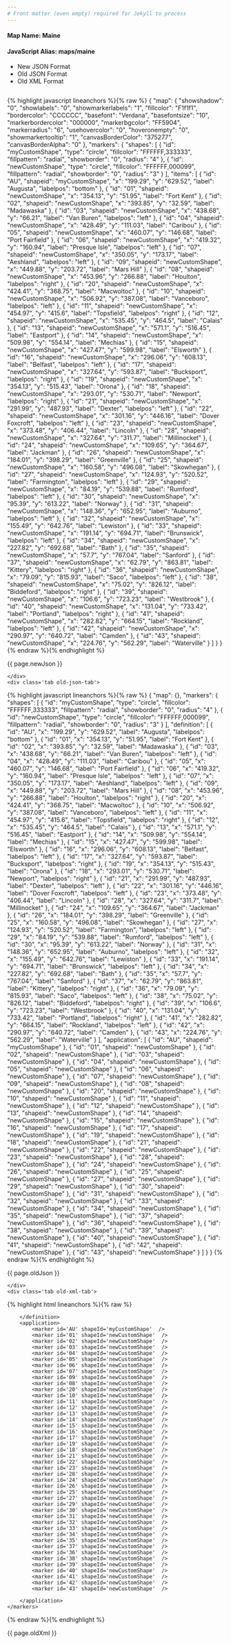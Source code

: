 ```yaml
---
# Front matter (even empty) required for Jekyll to process
---
```


#### Map Name: Maine

#### JavaScript Alias: maps/maine


<ul class='code-tabs'>
    <li class='active'>
        <a data-toggle='new-json'>New JSON Format</a>
    </li>
    <li>
        <a data-toggle='old-json'>Old JSON Format</a>
    </li>
    <li>
        <a data-toggle='old-xml'>Old XML Format</a>
    </li>
</ul>
<div class='tab-content'>
    <pre class='plain-code'></pre>
    <div class='tab new-json-tab active'>
{% highlight javascript lineanchors %}{% raw %}
{
    "map": {
        "showshadow": "0",
        "showlabels": "0",
        "showmarkerlabels": "1",
        "fillcolor": "F1f1f1",
        "bordercolor": "CCCCCC",
        "basefont": "Verdana",
        "basefontsize": "10",
        "markerbordercolor": "000000",
        "markerbgcolor": "FF5904",
        "markerradius": "6",
        "usehovercolor": "0",
        "hoveronempty": "0",
        "showmarkertooltip": "1",
        "canvasBorderColor": "375277",
        "canvasBorderAlpha": "0"
    },
    "markers": {
        "shapes": [
            {
                "id": "myCustomShape",
                "type": "circle",
                "fillcolor": "FFFFFF,333333",
                "fillpattern": "radial",
                "showborder": "0",
                "radius": "4"
            },
            {
                "id": "newCustomShape",
                "type": "circle",
                "fillcolor": "FFFFFF,000099",
                "fillpattern": "radial",
                "showborder": "0",
                "radius": "3"
            }
        ],
        "items": [
            {
                "id": "AU",
                "shapeid": "myCustomShape",
                "x": "199.29",
                "y": "629.52",
                "label": "Augusta",
                "labelpos": "bottom"
            },
            {
                "id": "01",
                "shapeid": "newCustomShape",
                "x": "354.13",
                "y": "51.95",
                "label": "Fort Kent"
            },
            {
                "id": "02",
                "shapeid": "newCustomShape",
                "x": "393.85",
                "y": "32.59",
                "label": "Madawaska"
            },
            {
                "id": "03",
                "shapeid": "newCustomShape",
                "x": "438.68",
                "y": "66.21",
                "label": "Van Buren",
                "labelpos": "left"
            },
            {
                "id": "04",
                "shapeid": "newCustomShape",
                "x": "428.49",
                "y": "111.03",
                "label": "Caribou"
            },
            {
                "id": "05",
                "shapeid": "newCustomShape",
                "x": "460.07",
                "y": "146.68",
                "label": "Port Fairfield"
            },
            {
                "id": "06",
                "shapeid": "newCustomShape",
                "x": "419.32",
                "y": "160.94",
                "label": "Presque Isle",
                "labelpos": "left"
            },
            {
                "id": "07",
                "shapeid": "newCustomShape",
                "x": "350.05",
                "y": "173.17",
                "label": "Aeshland",
                "labelpos": "left"
            },
            {
                "id": "09",
                "shapeid": "newCustomShape",
                "x": "449.88",
                "y": "203.72",
                "label": "Mars Hill"
            },
            {
                "id": "08",
                "shapeid": "newCustomShape",
                "x": "453.96",
                "y": "266.88",
                "label": "Houlton",
                "labelpos": "right"
            },
            {
                "id": "20",
                "shapeid": "newCustomShape",
                "x": "424.41",
                "y": "368.75",
                "label": "Macwoltoc"
            },
            {
                "id": "10",
                "shapeid": "newCustomShape",
                "x": "506.92",
                "y": "387.08",
                "label": "Vanceboro",
                "labelpos": "left"
            },
            {
                "id": "11",
                "shapeid": "newCustomShape",
                "x": "454.97",
                "y": "415.6",
                "label": "Topsfield",
                "labelpos": "right"
            },
            {
                "id": "12",
                "shapeid": "newCustomShape",
                "x": "535.45",
                "y": "464.5",
                "label": "Calais"
            },
            {
                "id": "13",
                "shapeid": "newCustomShape",
                "x": "571.1",
                "y": "516.45",
                "label": "Eastport"
            },
            {
                "id": "14",
                "shapeid": "newCustomShape",
                "x": "509.98",
                "y": "554.14",
                "label": "Mechias"
            },
            {
                "id": "15",
                "shapeid": "newCustomShape",
                "x": "427.47",
                "y": "599.98",
                "label": "Elsworth"
            },
            {
                "id": "16",
                "shapeid": "newCustomShape",
                "x": "296.06",
                "y": "608.13",
                "label": "Belfast",
                "labelpos": "left"
            },
            {
                "id": "17",
                "shapeid": "newCustomShape",
                "x": "327.64",
                "y": "593.87",
                "label": "Bucksport",
                "labelpos": "right"
            },
            {
                "id": "19",
                "shapeid": "newCustomShape",
                "x": "354.13",
                "y": "515.43",
                "label": "Orona"
            },
            {
                "id": "18",
                "shapeid": "newCustomShape",
                "x": "293.01",
                "y": "530.71",
                "label": "Newport",
                "labelpos": "right"
            },
            {
                "id": "21",
                "shapeid": "newCustomShape",
                "x": "291.99",
                "y": "487.93",
                "label": "Dexter",
                "labelpos": "left"
            },
            {
                "id": "22",
                "shapeid": "newCustomShape",
                "x": "301.16",
                "y": "446.16",
                "label": "Dover Foxcroft",
                "labelpos": "left"
            },
            {
                "id": "23",
                "shapeid": "newCustomShape",
                "x": "373.48",
                "y": "406.44",
                "label": "Lincoln"
            },
            {
                "id": "28",
                "shapeid": "newCustomShape",
                "x": "327.64",
                "y": "311.7",
                "label": "Millinocket"
            },
            {
                "id": "24",
                "shapeid": "newCustomShape",
                "x": "109.65",
                "y": "364.67",
                "label": "Jackman"
            },
            {
                "id": "26",
                "shapeid": "newCustomShape",
                "x": "184.01",
                "y": "398.29",
                "label": "Greenville"
            },
            {
                "id": "25",
                "shapeid": "newCustomShape",
                "x": "160.58",
                "y": "496.08",
                "label": "Skowhegan"
            },
            {
                "id": "27",
                "shapeid": "newCustomShape",
                "x": "124.93",
                "y": "520.52",
                "label": "Farmington",
                "labelpos": "left"
            },
            {
                "id": "29",
                "shapeid": "newCustomShape",
                "x": "84.19",
                "y": "539.88",
                "label": "Rumford",
                "labelpos": "left"
            },
            {
                "id": "30",
                "shapeid": "newCustomShape",
                "x": "95.39",
                "y": "613.22",
                "label": "Norway"
            },
            {
                "id": "31",
                "shapeid": "newCustomShape",
                "x": "148.36",
                "y": "652.95",
                "label": "Auburno",
                "labelpos": "left"
            },
            {
                "id": "32",
                "shapeid": "newCustomShape",
                "x": "155.49",
                "y": "642.76",
                "label": "Lewiston"
            },
            {
                "id": "33",
                "shapeid": "newCustomShape",
                "x": "191.14",
                "y": "694.71",
                "label": "Brunswick",
                "labelpos": "left"
            },
            {
                "id": "34",
                "shapeid": "newCustomShape",
                "x": "227.82",
                "y": "692.68",
                "label": "Bath"
            },
            {
                "id": "35",
                "shapeid": "newCustomShape",
                "x": "57.7",
                "y": "767.04",
                "label": "Sanford"
            },
            {
                "id": "37",
                "shapeid": "newCustomShape",
                "x": "62.79",
                "y": "863.81",
                "label": "Kittery",
                "labelpos": "right"
            },
            {
                "id": "36",
                "shapeid": "newCustomShape",
                "x": "79.09",
                "y": "815.93",
                "label": "Saco",
                "labelpos": "left"
            },
            {
                "id": "38",
                "shapeid": "newCustomShape",
                "x": "75.02",
                "y": "826.12",
                "label": "Biddeford",
                "labelpos": "right"
            },
            {
                "id": "39",
                "shapeid": "newCustomShape",
                "x": "106.6",
                "y": "723.23",
                "label": "Westbrook"
            },
            {
                "id": "40",
                "shapeid": "newCustomShape",
                "x": "131.04",
                "y": "733.42",
                "label": "Portland",
                "labelpos": "right"
            },
            {
                "id": "41",
                "shapeid": "newCustomShape",
                "x": "282.82",
                "y": "664.15",
                "label": "Rockland",
                "labelpos": "left"
            },
            {
                "id": "42",
                "shapeid": "newCustomShape",
                "x": "290.97",
                "y": "640.72",
                "label": "Camden"
            },
            {
                "id": "43",
                "shapeid": "newCustomShape",
                "x": "224.76",
                "y": "562.29",
                "label": "Waterville"
            }
        ]
    }
}
{% endraw %}{% endhighlight %}


<p class='text-success'>{{ page.newJson }}</p>

    </div>
    <div class='tab old-json-tab'>
{% highlight javascript lineanchors %}{% raw %}
{
    "map": {},
    "markers": {
        "shapes": [
            {
                "id": "myCustomShape",
                "type": "circle",
                "fillcolor": "FFFFFF,333333",
                "fillpattern": "radial",
                "showborder": "0",
                "radius": "4"
            },
            {
                "id": "newCustomShape",
                "type": "circle",
                "fillcolor": "FFFFFF,000099",
                "fillpattern": "radial",
                "showborder": "0",
                "radius": "3"
            }
        ],
        "definition": [
            {
                "id": "AU",
                "x": "199.29",
                "y": "629.52",
                "label": "Augusta",
                "labelpos": "bottom"
            },
            {
                "id": "01",
                "x": "354.13",
                "y": "51.95",
                "label": "Fort Kent"
            },
            {
                "id": "02",
                "x": "393.85",
                "y": "32.59",
                "label": "Madawaska"
            },
            {
                "id": "03",
                "x": "438.68",
                "y": "66.21",
                "label": "Van Buren",
                "labelpos": "left"
            },
            {
                "id": "04",
                "x": "428.49",
                "y": "111.03",
                "label": "Caribou"
            },
            {
                "id": "05",
                "x": "460.07",
                "y": "146.68",
                "label": "Port Fairfield"
            },
            {
                "id": "06",
                "x": "419.32",
                "y": "160.94",
                "label": "Presque Isle",
                "labelpos": "left"
            },
            {
                "id": "07",
                "x": "350.05",
                "y": "173.17",
                "label": "Aeshland",
                "labelpos": "left"
            },
            {
                "id": "09",
                "x": "449.88",
                "y": "203.72",
                "label": "Mars Hill"
            },
            {
                "id": "08",
                "x": "453.96",
                "y": "266.88",
                "label": "Houlton",
                "labelpos": "right"
            },
            {
                "id": "20",
                "x": "424.41",
                "y": "368.75",
                "label": "Macwoltoc"
            },
            {
                "id": "10",
                "x": "506.92",
                "y": "387.08",
                "label": "Vanceboro",
                "labelpos": "left"
            },
            {
                "id": "11",
                "x": "454.97",
                "y": "415.6",
                "label": "Topsfield",
                "labelpos": "right"
            },
            {
                "id": "12",
                "x": "535.45",
                "y": "464.5",
                "label": "Calais"
            },
            {
                "id": "13",
                "x": "571.1",
                "y": "516.45",
                "label": "Eastport"
            },
            {
                "id": "14",
                "x": "509.98",
                "y": "554.14",
                "label": "Mechias"
            },
            {
                "id": "15",
                "x": "427.47",
                "y": "599.98",
                "label": "Elsworth"
            },
            {
                "id": "16",
                "x": "296.06",
                "y": "608.13",
                "label": "Belfast",
                "labelpos": "left"
            },
            {
                "id": "17",
                "x": "327.64",
                "y": "593.87",
                "label": "Bucksport",
                "labelpos": "right"
            },
            {
                "id": "19",
                "x": "354.13",
                "y": "515.43",
                "label": "Orona"
            },
            {
                "id": "18",
                "x": "293.01",
                "y": "530.71",
                "label": "Newport",
                "labelpos": "right"
            },
            {
                "id": "21",
                "x": "291.99",
                "y": "487.93",
                "label": "Dexter",
                "labelpos": "left"
            },
            {
                "id": "22",
                "x": "301.16",
                "y": "446.16",
                "label": "Dover Foxcroft",
                "labelpos": "left"
            },
            {
                "id": "23",
                "x": "373.48",
                "y": "406.44",
                "label": "Lincoln"
            },
            {
                "id": "28",
                "x": "327.64",
                "y": "311.7",
                "label": "Millinocket"
            },
            {
                "id": "24",
                "x": "109.65",
                "y": "364.67",
                "label": "Jackman"
            },
            {
                "id": "26",
                "x": "184.01",
                "y": "398.29",
                "label": "Greenville"
            },
            {
                "id": "25",
                "x": "160.58",
                "y": "496.08",
                "label": "Skowhegan"
            },
            {
                "id": "27",
                "x": "124.93",
                "y": "520.52",
                "label": "Farmington",
                "labelpos": "left"
            },
            {
                "id": "29",
                "x": "84.19",
                "y": "539.88",
                "label": "Rumford",
                "labelpos": "left"
            },
            {
                "id": "30",
                "x": "95.39",
                "y": "613.22",
                "label": "Norway"
            },
            {
                "id": "31",
                "x": "148.36",
                "y": "652.95",
                "label": "Auburno",
                "labelpos": "left"
            },
            {
                "id": "32",
                "x": "155.49",
                "y": "642.76",
                "label": "Lewiston"
            },
            {
                "id": "33",
                "x": "191.14",
                "y": "694.71",
                "label": "Brunswick",
                "labelpos": "left"
            },
            {
                "id": "34",
                "x": "227.82",
                "y": "692.68",
                "label": "Bath"
            },
            {
                "id": "35",
                "x": "57.7",
                "y": "767.04",
                "label": "Sanford"
            },
            {
                "id": "37",
                "x": "62.79",
                "y": "863.81",
                "label": "Kittery",
                "labelpos": "right"
            },
            {
                "id": "36",
                "x": "79.09",
                "y": "815.93",
                "label": "Saco",
                "labelpos": "left"
            },
            {
                "id": "38",
                "x": "75.02",
                "y": "826.12",
                "label": "Biddeford",
                "labelpos": "right"
            },
            {
                "id": "39",
                "x": "106.6",
                "y": "723.23",
                "label": "Westbrook"
            },
            {
                "id": "40",
                "x": "131.04",
                "y": "733.42",
                "label": "Portland",
                "labelpos": "right"
            },
            {
                "id": "41",
                "x": "282.82",
                "y": "664.15",
                "label": "Rockland",
                "labelpos": "left"
            },
            {
                "id": "42",
                "x": "290.97",
                "y": "640.72",
                "label": "Camden"
            },
            {
                "id": "43",
                "x": "224.76",
                "y": "562.29",
                "label": "Waterville"
            }
        ],
        "application": [
            {
                "id": "AU",
                "shapeid": "myCustomShape"
            },
            {
                "id": "01",
                "shapeid": "newCustomShape"
            },
            {
                "id": "02",
                "shapeid": "newCustomShape"
            },
            {
                "id": "03",
                "shapeid": "newCustomShape"
            },
            {
                "id": "04",
                "shapeid": "newCustomShape"
            },
            {
                "id": "05",
                "shapeid": "newCustomShape"
            },
            {
                "id": "06",
                "shapeid": "newCustomShape"
            },
            {
                "id": "07",
                "shapeid": "newCustomShape"
            },
            {
                "id": "09",
                "shapeid": "newCustomShape"
            },
            {
                "id": "08",
                "shapeid": "newCustomShape"
            },
            {
                "id": "20",
                "shapeid": "newCustomShape"
            },
            {
                "id": "10",
                "shapeid": "newCustomShape"
            },
            {
                "id": "11",
                "shapeid": "newCustomShape"
            },
            {
                "id": "12",
                "shapeid": "newCustomShape"
            },
            {
                "id": "13",
                "shapeid": "newCustomShape"
            },
            {
                "id": "14",
                "shapeid": "newCustomShape"
            },
            {
                "id": "15",
                "shapeid": "newCustomShape"
            },
            {
                "id": "16",
                "shapeid": "newCustomShape"
            },
            {
                "id": "17",
                "shapeid": "newCustomShape"
            },
            {
                "id": "19",
                "shapeid": "newCustomShape"
            },
            {
                "id": "18",
                "shapeid": "newCustomShape"
            },
            {
                "id": "21",
                "shapeid": "newCustomShape"
            },
            {
                "id": "22",
                "shapeid": "newCustomShape"
            },
            {
                "id": "23",
                "shapeid": "newCustomShape"
            },
            {
                "id": "28",
                "shapeid": "newCustomShape"
            },
            {
                "id": "24",
                "shapeid": "newCustomShape"
            },
            {
                "id": "26",
                "shapeid": "newCustomShape"
            },
            {
                "id": "25",
                "shapeid": "newCustomShape"
            },
            {
                "id": "27",
                "shapeid": "newCustomShape"
            },
            {
                "id": "29",
                "shapeid": "newCustomShape"
            },
            {
                "id": "30",
                "shapeid": "newCustomShape"
            },
            {
                "id": "31",
                "shapeid": "newCustomShape"
            },
            {
                "id": "32",
                "shapeid": "newCustomShape"
            },
            {
                "id": "33",
                "shapeid": "newCustomShape"
            },
            {
                "id": "34",
                "shapeid": "newCustomShape"
            },
            {
                "id": "35",
                "shapeid": "newCustomShape"
            },
            {
                "id": "37",
                "shapeid": "newCustomShape"
            },
            {
                "id": "36",
                "shapeid": "newCustomShape"
            },
            {
                "id": "38",
                "shapeid": "newCustomShape"
            },
            {
                "id": "39",
                "shapeid": "newCustomShape"
            },
            {
                "id": "40",
                "shapeid": "newCustomShape"
            },
            {
                "id": "41",
                "shapeid": "newCustomShape"
            },
            {
                "id": "42",
                "shapeid": "newCustomShape"
            },
            {
                "id": "43",
                "shapeid": "newCustomShape"
            }
        ]
    }
}
{% endraw %}{% endhighlight %}


<p class='text-success'>{{ page.oldJson }}</p>

    </div>
    <div class='tab old-xml-tab'>
{% highlight html lineanchors %}{% raw %}
<map>
	<markers>
	   <shapes>
	    <shape id='myCustomShape' type='circle' fillColor='FFFFFF,333333' fillPattern='radial' showBorder='0' radius='4'/>
		<shape id='newCustomShape' type='circle' fillColor='FFFFFF,000099' fillPattern='radial' showBorder='0' radius='3'/>
		</shapes>
		<definition>
			<marker id='AU' x='199.29' y='629.52' label='Augusta' labelPos='bottom'  />
			<marker id='01' x='354.13' y='51.95' label='Fort Kent'  />
			<marker id='02' x='393.85' y='32.59' label='Madawaska'  />
			<marker id='03' x='438.68' y='66.21' label='Van Buren' labelPos='left'  />
			<marker id='04' x='428.49' y='111.03' label='Caribou'  />
			<marker id='05' x='460.07' y='146.68' label='Port Fairfield'  />
			<marker id='06' x='419.32' y='160.94' label='Presque Isle' labelPos='left'  />
			<marker id='07' x='350.05' y='173.17' label='Aeshland' labelPos='left'  />
			<marker id='09' x='449.88' y='203.72' label='Mars Hill'  />
			<marker id='08' x='453.96' y='266.88' label='Houlton' labelPos='right'  />
			<marker id='20' x='424.41' y='368.75' label='Macwoltoc'  />
			<marker id='10' x='506.92' y='387.08' label='Vanceboro' labelPos='left'  />
			<marker id='11' x='454.97' y='415.6' label='Topsfield' labelPos='right'  />
			<marker id='12' x='535.45' y='464.5' label='Calais'  />
			<marker id='13' x='571.1' y='516.45' label='Eastport'  />
			<marker id='14' x='509.98' y='554.14' label='Mechias'  />
			<marker id='15' x='427.47' y='599.98' label='Elsworth'  />
			<marker id='16' x='296.06' y='608.13' label='Belfast' labelPos='left'  />
			<marker id='17' x='327.64' y='593.87' label='Bucksport' labelPos='right'  />
			<marker id='19' x='354.13' y='515.43' label='Orona'  />
			<marker id='18' x='293.01' y='530.71' label='Newport' labelPos='right'  />
			<marker id='21' x='291.99' y='487.93' label='Dexter' labelPos='left'  />
			<marker id='22' x='301.16' y='446.16' label='Dover Foxcroft' labelPos='left'  />
			<marker id='23' x='373.48' y='406.44' label='Lincoln'  />
			<marker id='28' x='327.64' y='311.7' label='Millinocket'  />
			<marker id='24' x='109.65' y='364.67' label='Jackman'  />
			<marker id='26' x='184.01' y='398.29' label='Greenville'  />
			<marker id='25' x='160.58' y='496.08' label='Skowhegan'  />
			<marker id='27' x='124.93' y='520.52' label='Farmington' labelPos='left'  />
			<marker id='29' x='84.19' y='539.88' label='Rumford' labelPos='left'  />
			<marker id='30' x='95.39' y='613.22' label='Norway'  />
			<marker id='31' x='148.36' y='652.95' label='Auburno' labelPos='left'  />
			<marker id='32' x='155.49' y='642.76' label='Lewiston'  />
			<marker id='33' x='191.14' y='694.71' label='Brunswick' labelPos='left'  />
			<marker id='34' x='227.82' y='692.68' label='Bath'  />
			<marker id='35' x='57.7' y='767.04' label='Sanford'  />
			<marker id='37' x='62.79' y='863.81' label='Kittery' labelPos='right'  />
			<marker id='36' x='79.09' y='815.93' label='Saco' labelPos='left'  />
			<marker id='38' x='75.02' y='826.12' label='Biddeford' labelPos='right'  />
			<marker id='39' x='106.6' y='723.23' label='Westbrook'  />
			<marker id='40' x='131.04' y='733.42' label='Portland' labelPos='right'  />
			<marker id='41' x='282.82' y='664.15' label='Rockland' labelPos='left'  />
			<marker id='42' x='290.97' y='640.72' label='Camden'  />
			<marker id='43' x='224.76' y='562.29' label='Waterville'  />

		</definition>
		<application>
			<marker id='AU' shapeId='myCustomShape'  />
			<marker id='01' shapeId='newCustomShape'  />
			<marker id='02' shapeId='newCustomShape'  />
			<marker id='03' shapeId='newCustomShape'  />
			<marker id='04' shapeId='newCustomShape'  />
			<marker id='05' shapeId='newCustomShape'  />
			<marker id='06' shapeId='newCustomShape'  />
			<marker id='07' shapeId='newCustomShape'  />
			<marker id='09' shapeId='newCustomShape'  />
			<marker id='08' shapeId='newCustomShape'  />
			<marker id='20' shapeId='newCustomShape'  />
			<marker id='10' shapeId='newCustomShape'  />
			<marker id='11' shapeId='newCustomShape'  />
			<marker id='12' shapeId='newCustomShape'  />
			<marker id='13' shapeId='newCustomShape'  />
			<marker id='14' shapeId='newCustomShape'  />
			<marker id='15' shapeId='newCustomShape'  />
			<marker id='16' shapeId='newCustomShape'  />
			<marker id='17' shapeId='newCustomShape'  />
			<marker id='19' shapeId='newCustomShape'  />
			<marker id='18' shapeId='newCustomShape'  />
			<marker id='21' shapeId='newCustomShape'  />
			<marker id='22' shapeId='newCustomShape'  />
			<marker id='23' shapeId='newCustomShape'  />
			<marker id='28' shapeId='newCustomShape'  />
			<marker id='24' shapeId='newCustomShape'  />
			<marker id='26' shapeId='newCustomShape'  />
			<marker id='25' shapeId='newCustomShape'  />
			<marker id='27' shapeId='newCustomShape'  />
			<marker id='29' shapeId='newCustomShape'  />
			<marker id='30' shapeId='newCustomShape'  />
			<marker id='31' shapeId='newCustomShape'  />
			<marker id='32' shapeId='newCustomShape'  />
			<marker id='33' shapeId='newCustomShape'  />
			<marker id='34' shapeId='newCustomShape'  />
			<marker id='35' shapeId='newCustomShape'  />
			<marker id='37' shapeId='newCustomShape'  />
			<marker id='36' shapeId='newCustomShape'  />
			<marker id='38' shapeId='newCustomShape'  />
			<marker id='39' shapeId='newCustomShape'  />
			<marker id='40' shapeId='newCustomShape'  />
			<marker id='41' shapeId='newCustomShape'  />
			<marker id='42' shapeId='newCustomShape'  />
			<marker id='43' shapeId='newCustomShape'  />

		</application>
	</markers>
</map>
{% endraw %}{% endhighlight %}

<p class='text-success'>{{ page.oldXml }}</p>

</div>
</div>
